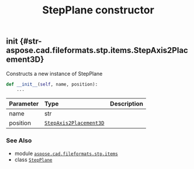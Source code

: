 ﻿---
title: StepPlane constructor
second_title: Aspose.CAD for Python via .NET API References
description: 
type: docs
weight: 10
url: /python-net/aspose.cad.fileformats.stp.items/stepplane/__init__/
is_root: false
---

## __init__ {#str-aspose.cad.fileformats.stp.items.StepAxis2Placement3D}

Constructs a new instance of StepPlane



```python
def __init__(self, name, position):
    ...
```


| Parameter | Type | Description |
| :- | :- | :- |
| name | str |  |
| position | [`StepAxis2Placement3D`](/cad/python-net/aspose.cad.fileformats.stp.items/stepaxis2placement3d) |  |



### See Also
* module [`aspose.cad.fileformats.stp.items`](../../)
* class [`StepPlane`](/cad/python-net/aspose.cad.fileformats.stp.items/stepplane)
